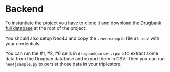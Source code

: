 # Backend

To instantiate the project you have to clone it and download the [Drugbank full database](https://drive.google.com/open?id=19pHYY-BsFJkoMKp2MPKl3QKzv5bHx_t3) at the root of the project.

You should also setup Neo4J and copy the `.env.example` file as `.env` with your credentials.

You can run the #1, #2, #6 cells in `drugbankparser.ipynb` to extract some data from the Drugban database and export them in CSV. Then you can run `neo4jsample.py` to persist those data in your triplestore.

